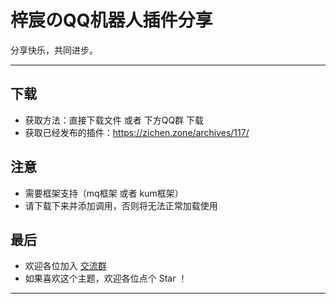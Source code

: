 # 梓宸のQQ机器人插件分享

分享快乐，共同进步。

---

## 下载

- 获取方法：直接下载文件 或者 下方QQ群 下载
- 获取已经发布的插件：https://zichen.zone/archives/117/

## 注意

- 需要框架支持（mq框架 或者 kum框架）
- 请下载下来并添加调用，否则将无法正常加载使用

## 最后

- 欢迎各位加入 [交流群](https://jq.qq.com/?_wv=1027&k=1EQVPdN9)
- 如果喜欢这个主题，欢迎各位点个 Star ！

---
